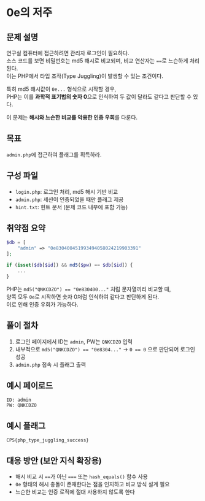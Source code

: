 # 0e의 저주

## 문제 설명

연구실 컴퓨터에 접근하려면 관리자 로그인이 필요하다.  
소스 코드를 보면 비밀번호는 md5 해시로 비교되며, 비교 연산자는 `==`로 느슨하게 처리된다.  
이는 PHP에서 타입 조작(Type Juggling)이 발생할 수 있는 조건이다.

특히 md5 해시값이 `0e...` 형식으로 시작할 경우,  
PHP는 이를 **과학적 표기법의 숫자 0**으로 인식하여 두 값이 달라도 같다고 판단할 수 있다.

이 문제는 **해시와 느슨한 비교를 악용한 인증 우회**를 다룬다.

## 목표

`admin.php`에 접근하여 플래그를 획득하라.

## 구성 파일

- `login.php`: 로그인 처리, md5 해시 기반 비교
- `admin.php`: 세션이 인증되었을 때만 플래그 제공
- `hint.txt`: 힌트 문서 (문제 코드 내부에 포함 가능)

## 취약점 요약

```php
$db = [
    "admin" => "0e830400451993494058024219903391"
];

if (isset($db[$id]) && md5($pw) == $db[$id]) {
    ...
}
```

PHP는 `md5("QNKCDZO") == "0e830400..."` 처럼 문자열끼리 비교할 때,  
양쪽 모두 `0e`로 시작하면 숫자 0처럼 인식하여 같다고 판단하게 된다.  
이로 인해 인증 우회가 가능하다.

## 풀이 절차

1. 로그인 페이지에서 ID는 `admin`, PW는 `QNKCDZO` 입력
2. 내부적으로 `md5("QNKCDZO") == "0e8304..."` → `0 == 0` 으로 판단되어 로그인 성공
3. `admin.php` 접속 시 플래그 출력

## 예시 페이로드

```
ID: admin
PW: QNKCDZO
```

## 예시 플래그

```
CPS{php_type_juggling_success}
```

## 대응 방안 (보안 지식 확장용)

- 해시 비교 시 `==`가 아닌 `===` 또는 `hash_equals()` 함수 사용
- `0e` 형태의 해시 충돌이 존재한다는 점을 인지하고 비교 방식 설계 필요
- 느슨한 비교는 인증 로직에 절대 사용하지 않도록 한다
